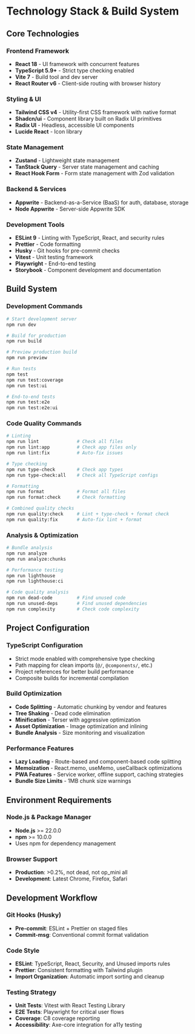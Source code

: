 # Technology Stack & Build System

## Core Technologies

### Frontend Framework
- **React 18** - UI framework with concurrent features
- **TypeScript 5.9+** - Strict type checking enabled
- **Vite 7** - Build tool and dev server
- **React Router v6** - Client-side routing with browser history

### Styling & UI
- **Tailwind CSS v4** - Utility-first CSS framework with native format
- **Shadcn/ui** - Component library built on Radix UI primitives
- **Radix UI** - Headless, accessible UI components
- **Lucide React** - Icon library

### State Management
- **Zustand** - Lightweight state management
- **TanStack Query** - Server state management and caching
- **React Hook Form** - Form state management with Zod validation

### Backend & Services
- **Appwrite** - Backend-as-a-Service (BaaS) for auth, database, storage
- **Node Appwrite** - Server-side Appwrite SDK

### Development Tools
- **ESLint 9** - Linting with TypeScript, React, and security rules
- **Prettier** - Code formatting
- **Husky** - Git hooks for pre-commit checks
- **Vitest** - Unit testing framework
- **Playwright** - End-to-end testing
- **Storybook** - Component development and documentation

## Build System

### Development Commands
```bash
# Start development server
npm run dev

# Build for production
npm run build

# Preview production build
npm run preview

# Run tests
npm test
npm run test:coverage
npm run test:ui

# End-to-end tests
npm run test:e2e
npm run test:e2e:ui
```

### Code Quality Commands
```bash
# Linting
npm run lint              # Check all files
npm run lint:app          # Check app files only
npm run lint:fix          # Auto-fix issues

# Type checking
npm run type-check        # Check app types
npm run type-check:all    # Check all TypeScript configs

# Formatting
npm run format            # Format all files
npm run format:check      # Check formatting

# Combined quality checks
npm run quality:check     # Lint + type-check + format check
npm run quality:fix       # Auto-fix lint + format
```

### Analysis & Optimization
```bash
# Bundle analysis
npm run analyze
npm run analyze:chunks

# Performance testing
npm run lighthouse
npm run lighthouse:ci

# Code quality analysis
npm run dead-code         # Find unused code
npm run unused-deps       # Find unused dependencies
npm run complexity        # Check code complexity
```

## Project Configuration

### TypeScript Configuration
- Strict mode enabled with comprehensive type checking
- Path mapping for clean imports (`@/`, `@components/`, etc.)
- Project references for better build performance
- Composite builds for incremental compilation

### Build Optimization
- **Code Splitting** - Automatic chunking by vendor and features
- **Tree Shaking** - Dead code elimination
- **Minification** - Terser with aggressive optimization
- **Asset Optimization** - Image optimization and inlining
- **Bundle Analysis** - Size monitoring and visualization

### Performance Features
- **Lazy Loading** - Route-based and component-based code splitting
- **Memoization** - React.memo, useMemo, useCallback optimizations
- **PWA Features** - Service worker, offline support, caching strategies
- **Bundle Size Limits** - 1MB chunk size warnings

## Environment Requirements

### Node.js & Package Manager
- **Node.js** >= 22.0.0
- **npm** >= 10.0.0
- Uses npm for dependency management

### Browser Support
- **Production**: >0.2%, not dead, not op_mini all
- **Development**: Latest Chrome, Firefox, Safari

## Development Workflow

### Git Hooks (Husky)
- **Pre-commit**: ESLint + Prettier on staged files
- **Commit-msg**: Conventional commit format validation

### Code Style
- **ESLint**: TypeScript, React, Security, and Unused imports rules
- **Prettier**: Consistent formatting with Tailwind plugin
- **Import Organization**: Automatic import sorting and cleanup

### Testing Strategy
- **Unit Tests**: Vitest with React Testing Library
- **E2E Tests**: Playwright for critical user flows
- **Coverage**: C8 coverage reporting
- **Accessibility**: Axe-core integration for a11y testing